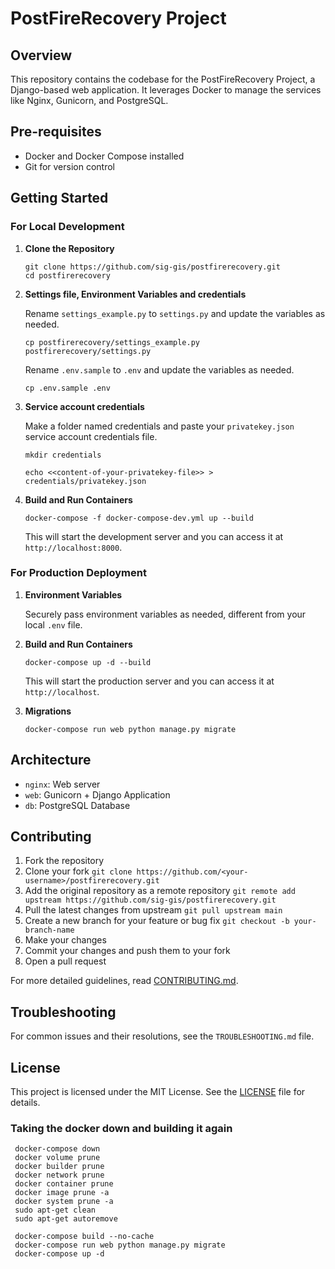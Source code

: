 # PostFireRecovery Project

## Overview

This repository contains the codebase for the PostFireRecovery Project, a Django-based web application. It leverages Docker to manage the services like Nginx, Gunicorn, and PostgreSQL.

## Pre-requisites

- Docker and Docker Compose installed
- Git for version control

## Getting Started

### For Local Development

1. **Clone the Repository**

    ```
    git clone https://github.com/sig-gis/postfirerecovery.git
    cd postfirerecovery
    ```

2. **Settings file, Environment Variables and credentials**

    Rename `settings_example.py` to `settings.py` and update the variables as needed.

    ```
    cp postfirerecovery/settings_example.py postfirerecovery/settings.py
    ```

    Rename `.env.sample` to `.env` and update the variables as needed.

    ```
    cp .env.sample .env
    ```

3. **Service account credentials**

    Make a folder named credentials and paste your `privatekey.json` service account credentials file.

    ```
    mkdir credentials

    echo <<content-of-your-privatekey-file>> > credentials/privatekey.json
    ```

4. **Build and Run Containers**

    ```
    docker-compose -f docker-compose-dev.yml up --build
    ```

    This will start the development server and you can access it at `http://localhost:8000`.

### For Production Deployment

1. **Environment Variables**

    Securely pass environment variables as needed, different from your local `.env` file.

2. **Build and Run Containers**

    ```
    docker-compose up -d --build
    ```

    This will start the production server and you can access it at `http://localhost`.

3. **Migrations**

    ```
    docker-compose run web python manage.py migrate
    ```

## Architecture

- `nginx`: Web server
- `web`: Gunicorn + Django Application
- `db`: PostgreSQL Database

## Contributing

1. Fork the repository
2. Clone your fork `git clone https://github.com/<your-username>/postfirerecovery.git`
3. Add the original repository as a remote repository `git remote add upstream https://github.com/sig-gis/postfirerecovery.git`
4. Pull the latest changes from upstream `git pull upstream main`
5. Create a new branch for your feature or bug fix `git checkout -b your-branch-name`
6. Make your changes
7. Commit your changes and push them to your fork
8. Open a pull request

For more detailed guidelines, read [CONTRIBUTING.md](CONTRIBUTING.md).

## Troubleshooting

For common issues and their resolutions, see the `TROUBLESHOOTING.md` file.

## License

This project is licensed under the MIT License. See the [LICENSE](LICENSE) file for details.

### Taking the docker down and building it again

```
 docker-compose down
 docker volume prune
 docker builder prune
 docker network prune
 docker container prune
 docker image prune -a
 docker system prune -a
 sudo apt-get clean
 sudo apt-get autoremove

 docker-compose build --no-cache
 docker-compose run web python manage.py migrate
 docker-compose up -d
```